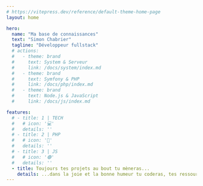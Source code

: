 ```yaml
---
# https://vitepress.dev/reference/default-theme-home-page
layout: home

hero:
  name: "Ma base de connaissances"
  text: "Simon Chabrier"
  tagline: "Développeur fullstack"
  # actions:
  #   - theme: brand
  #     text: System & Serveur
  #     link: /docs/system/index.md
  #   - theme: brand
  #     text: Symfony & PHP
  #     link: /docs/php/index.md
  #   - theme: brand
  #     text: Node.js & JavaScript
  #     link: /docs/js/index.md

features:
  # - title: 1 | TECH
  #   # icon: '💻'
  #   details: ''
  # - title: 2 | PHP
  #   # icon: '🐘'
  #   details: ''
  # - title: 3 | JS
  #   # icon: '🟢'
  #   details: ''
  - title: Toujours tes projets au bout tu mèneras...
    details: ...dans la joie et la bonne humeur tu coderas, tes ressources tu conservas sur une documentation comme il se doit...et la force avec toi tu auras !
---
```



<script setup>
import { VPTeamMembers } from 'vitepress/theme'

const simon = [
  {
    avatar: '/avatar.jpg',
    name: 'Simon Chabrier',
    title: 'Développeur fullstack',
    links: [
      { icon: 'github', link: 'https://github.com/SimonChabrier' },
      { icon: { svg: '<svg role="img" viewBox="0 0 24 24" xmlns="http://www.w3.org/2000/svg"><title>Profil</title><path d="M12 2a5 5 0 015 5 5 5 0 01-5 5 5 5 0 01-5-5 5 5 0 015-5zm0 12c-3.866 0-7 2.015-7 4.5V20h14v-1.5c0-2.485-3.134-4.5-7-4.5z"/></svg>' }, link: 'https://simonchabrier.fr/' }
    ]
  },
]
</script>

<style>
.profile .is-home {
    display: flex;
    align-items: center;
    justify-content: center;
    text-align: center;
}
.vp-doc .VPTeamMembers.medium.count-1 .container {
    max-width: inherit!important;
}
</style>

<VPTeamMembers size="medium" :members="simon" />

